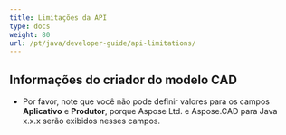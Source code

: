 ```yaml
---
title: Limitações da API
type: docs
weight: 80
url: /pt/java/developer-guide/api-limitations/
---
```


## **Informações do criador do modelo CAD**
- Por favor, note que você não pode definir valores para os campos **Aplicativo** e **Produtor**, porque Aspose Ltd. e Aspose.CAD para Java x.x.x serão exibidos nesses campos.
